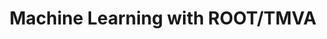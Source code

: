 ---
layout: default
title: Machine Learning with ROOT/TMVA
authors: Kim Albertsson, Sitong An, Sergei Gleyzer, Lorenzo Moneta, Joana Niermann, Stefan Wunsch, Luca Zampieri and Omar Andres Zapata Mesa
publication: 24th International Conference on Computing in High Energy and Nuclear Physics (CHEP 2019) Adelaide, Australia, November 4-8, 2019
type: TMVA
doi: 10.1051/epjconf/202024506019
---